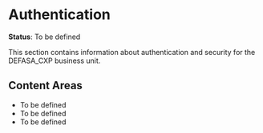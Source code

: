 # Authentication

**Status**: To be defined

This section contains information about authentication and security for the DEFASA_CXP business unit.

## Content Areas
- To be defined
- To be defined
- To be defined